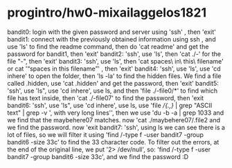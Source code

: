 #  progintro/hw0-mixailaggelos1821
bandit0: login with the given password and server using 'ssh' , then 'exit'
bandit1: connect with the previously obtained information using ssh , and use 'ls' to find the readme command, then do 'cat readme' and get the password for bandit1, then 'exit'
bandit2: 'ssh', use 'ls', then 'cat ./-' for the file "-", then 'exit'
bandit3: 'ssh', use 'ls', then 'cat spaces\ in\ this\ filename' or cat '“spaces in this filename”' , then 'exit'
bandit4: 'ssh', use 'ls', use 'cd inhere' to open the folder, then 'ls -la' to find the hidden files. We find a file called .hidden, use 'cat .hidden' and get the password, then 'exit'
bandit5: 'ssh', use 'ls", use 'cd inhere', use ls, and then 'file ./-file0/*' to find which file has text inside, then 'cat ./-file07' to find the password, then 'exit
bandit6: 'ssh', use 'ls", use 'cd inhere', use ls, use 'file */{.,}* | grep "ASCII text" | grep -v ', with very long lines'', then we use 'du -b -a | grep 1033 and we find that the maybehere07 matches. now 'cat ./maybehere07/.file2 and we find the password. now 'exit
bandit7: 'ssh', using ls we can see there is a lot of files, so we will filter it using 'find /-type f -user bandit7 -group bandit6 -size 33c' to find the 33 character code. To filter out the errors, at the end of the original line, we put '2> /dev/null', so: 'find /-type f -user bandit7 -group bandit6 -size 33c', and we find the password
:D
